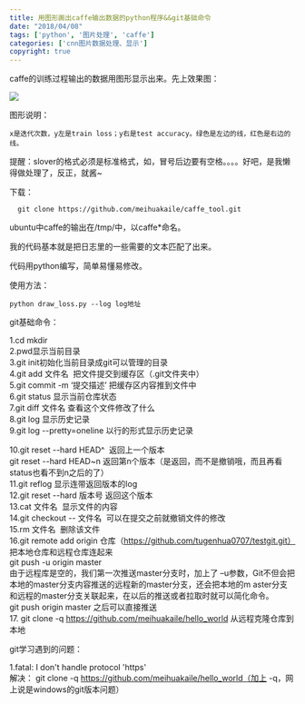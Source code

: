 ```yaml
---
title: 用图形画出caffe输出数据的python程序&&git基础命令
date: "2018/04/08"
tags: ['python', '图片处理', 'caffe']
categories: ['cnn图片数据处理、显示']
copyright: true
---
```

caffe的训练过程输出的数据用图形显示出来。先上效果图：

![](/images/16.png)

图形说明：

    
    
    x是迭代次数，y左是train loss；y右是test accuracy。绿色是左边的线，红色是右边的线。

提醒：slover的格式必须是标准格式，如，冒号后边要有空格。。。。好吧，是我懒得做处理了，反正，就酱~

下载：

    
    
      git clone https://github.com/meihuakaile/caffe_tool.git

ubuntu中caffe的输出在/tmp/中，以caffe*命名。

我的代码基本就是把日志里的一些需要的文本匹配了出来。

代码用python编写，简单易懂易修改。

使用方法：

    
    
    python draw_loss.py --log log地址

git基础命令：

1.cd mkdir  
2.pwd显示当前目录  
3.git init初始化当前目录成git可以管理的目录  
4.git add 文件名  把文件提交到缓存区（.git文件夹中）  
5.git commit -m ‘提交描述’ 把缓存区内容推到文件中  
6.git status 显示当前仓库状态  
7.git diff 文件名 查看这个文件修改了什么  
8.git log 显示历史记录  
9.git log --pretty=oneline 以行的形式显示历史记录

10.git reset --hard HEAD^  返回上一个版本  
git reset --hard HEAD~n 返回第n个版本（是返回，而不是撤销哦，而且再看status也看不到n之后的了）  
11.git reflog 显示连带返回版本的log  
12.git reset --hard 版本号 返回这个版本  
13.cat 文件名  显示文件的内容  
14.git checkout -- 文件名  可以在提交之前就撤销文件的修改  
15.rm 文件名  删除该文件  
16.git remote add origin 仓库（https://github.com/tugenhua0707/testgit.git）
把本地仓库和远程仓库连起来  
git push -u origin master  
由于远程库是空的，我们第一次推送master分支时，加上了 –u参数，Git不但会把本地的master分支内容推送的远程新的master分支，还会把本地的m
aster分支和远程的master分支关联起来，在以后的推送或者拉取时就可以简化命令。  
git push origin master 之后可以直接推送  
17\. git clone -q https://github.com/meihuakaile/hello_world 从远程克隆仓库到本地

git学习遇到的问题：  

1.fatal: I don't handle protocol 'https'  
解决： git clone -q https://github.com/meihuakaile/hello_world（加上
-q，网上说是windows的git版本问题）  

